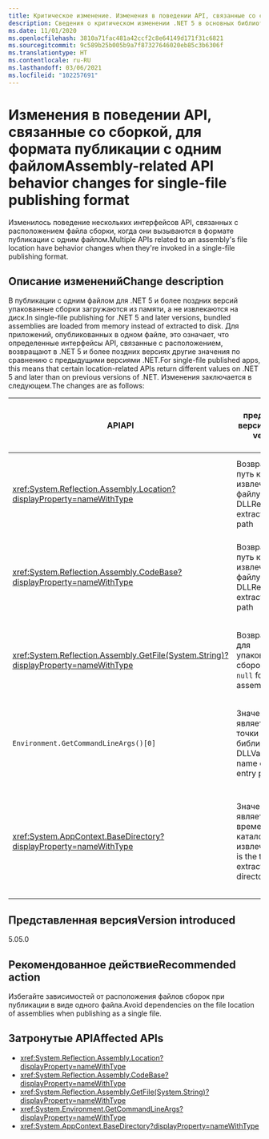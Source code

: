 ```yaml
---
title: Критическое изменение. Изменения в поведении API, связанные со сборкой, для формата публикации с одним файлом
description: Сведения о критическом изменении .NET 5 в основных библиотеках .NET, где изменилось поведение нескольких интерфейсов API, связанных с расположением файла сборки, когда они вызываются в формате публикации с одним файлом.
ms.date: 11/01/2020
ms.openlocfilehash: 3810a71fac481a42ccf2c8e64149d171f31c6821
ms.sourcegitcommit: 9c589b25b005b9a7f87327646020eb85c3b6306f
ms.translationtype: HT
ms.contentlocale: ru-RU
ms.lasthandoff: 03/06/2021
ms.locfileid: "102257691"
---
```

# <a name="assembly-related-api-behavior-changes-for-single-file-publishing-format"></a><span data-ttu-id="83ece-103">Изменения в поведении API, связанные со сборкой, для формата публикации с одним файлом</span><span class="sxs-lookup"><span data-stu-id="83ece-103">Assembly-related API behavior changes for single-file publishing format</span></span>

<span data-ttu-id="83ece-104">Изменилось поведение нескольких интерфейсов API, связанных с расположением файла сборки, когда они вызываются в формате публикации с одним файлом.</span><span class="sxs-lookup"><span data-stu-id="83ece-104">Multiple APIs related to an assembly's file location have behavior changes when they're invoked in a single-file publishing format.</span></span>

## <a name="change-description"></a><span data-ttu-id="83ece-105">Описание изменений</span><span class="sxs-lookup"><span data-stu-id="83ece-105">Change description</span></span>

<span data-ttu-id="83ece-106">В публикации с одним файлом для .NET 5 и более поздних версий упакованные сборки загружаются из памяти, а не извлекаются на диск.</span><span class="sxs-lookup"><span data-stu-id="83ece-106">In single-file publishing for .NET 5 and later versions, bundled assemblies are loaded from memory instead of extracted to disk.</span></span> <span data-ttu-id="83ece-107">Для приложений, опубликованных в одном файле, это означает, что определенные интерфейсы API, связанные с расположением, возвращают в .NET 5 и более поздних версиях другие значения по сравнению с предыдущими версиями .NET.</span><span class="sxs-lookup"><span data-stu-id="83ece-107">For single-file published apps, this means that certain location-related APIs return different values on .NET 5 and later than on previous versions of .NET.</span></span> <span data-ttu-id="83ece-108">Изменения заключается в следующем.</span><span class="sxs-lookup"><span data-stu-id="83ece-108">The changes are as follows:</span></span>

| <span data-ttu-id="83ece-109">API</span><span class="sxs-lookup"><span data-stu-id="83ece-109">API</span></span> | <span data-ttu-id="83ece-110">предыдущих версий</span><span class="sxs-lookup"><span data-stu-id="83ece-110">Previous versions</span></span> | <span data-ttu-id="83ece-111">.NET 5 и более поздней версии</span><span class="sxs-lookup"><span data-stu-id="83ece-111">.NET 5 and later</span></span> |
| - | - | - |
| <xref:System.Reflection.Assembly.Location?displayProperty=nameWithType> | <span data-ttu-id="83ece-112">Возвращает путь к извлеченному файлу DLL</span><span class="sxs-lookup"><span data-stu-id="83ece-112">Returns extracted DLL file path</span></span> | <span data-ttu-id="83ece-113">Возвращает пустую строку для упакованных сборок</span><span class="sxs-lookup"><span data-stu-id="83ece-113">Returns empty string for bundled assemblies</span></span> |
| <xref:System.Reflection.Assembly.CodeBase?displayProperty=nameWithType> | <span data-ttu-id="83ece-114">Возвращает путь к извлеченному файлу DLL</span><span class="sxs-lookup"><span data-stu-id="83ece-114">Returns extracted DLL file path</span></span> | <span data-ttu-id="83ece-115">Вызывает исключение для упакованных сборок</span><span class="sxs-lookup"><span data-stu-id="83ece-115">Throws exception for bundled assemblies</span></span> |
| <xref:System.Reflection.Assembly.GetFile(System.String)?displayProperty=nameWithType> | <span data-ttu-id="83ece-116">Возвращает `null` для упакованных сборок</span><span class="sxs-lookup"><span data-stu-id="83ece-116">Returns `null` for bundled assemblies</span></span> | <span data-ttu-id="83ece-117">Вызывает исключение для упакованных сборок</span><span class="sxs-lookup"><span data-stu-id="83ece-117">Throws exception for bundled assemblies</span></span> |
| `Environment.GetCommandLineArgs()[0]` | <span data-ttu-id="83ece-118">Значением является имя точки входа библиотеки DLL</span><span class="sxs-lookup"><span data-stu-id="83ece-118">Value is the name of the entry point DLL</span></span> | <span data-ttu-id="83ece-119">Значением является имя исполняемого файла узла</span><span class="sxs-lookup"><span data-stu-id="83ece-119">Value is the name of the host executable</span></span> |
| <xref:System.AppContext.BaseDirectory?displayProperty=nameWithType> | <span data-ttu-id="83ece-120">Значением является временный каталог извлечения</span><span class="sxs-lookup"><span data-stu-id="83ece-120">Value is the temporary extraction directory</span></span> | <span data-ttu-id="83ece-121">Значением является каталог, содержащий исполняемый файл узла</span><span class="sxs-lookup"><span data-stu-id="83ece-121">Value is the containing directory of the host executable</span></span> |

## <a name="version-introduced"></a><span data-ttu-id="83ece-122">Представленная версия</span><span class="sxs-lookup"><span data-stu-id="83ece-122">Version introduced</span></span>

<span data-ttu-id="83ece-123">5.0</span><span class="sxs-lookup"><span data-stu-id="83ece-123">5.0</span></span>

## <a name="recommended-action"></a><span data-ttu-id="83ece-124">Рекомендованное действие</span><span class="sxs-lookup"><span data-stu-id="83ece-124">Recommended action</span></span>

<span data-ttu-id="83ece-125">Избегайте зависимостей от расположения файлов сборок при публикации в виде одного файла.</span><span class="sxs-lookup"><span data-stu-id="83ece-125">Avoid dependencies on the file location of assemblies when publishing as a single file.</span></span>

## <a name="affected-apis"></a><span data-ttu-id="83ece-126">Затронутые API</span><span class="sxs-lookup"><span data-stu-id="83ece-126">Affected APIs</span></span>

- <xref:System.Reflection.Assembly.Location?displayProperty=nameWithType>
- <xref:System.Reflection.Assembly.CodeBase?displayProperty=nameWithType>
- <xref:System.Reflection.Assembly.GetFile(System.String)?displayProperty=nameWithType>
- <xref:System.Environment.GetCommandLineArgs?displayProperty=nameWithType>
- <xref:System.AppContext.BaseDirectory?displayProperty=nameWithType>

<!--

### Category

Core .NET libraries

### Affected APIs

- `P:System.Reflection.Assembly.Location`
- `P:System.Reflection.Assembly.CodeBase`
- `M:System.Reflection.Assembly.GetFile(System.String)`
- `M:System.Environment.GetCommandLineArgs`
- `P:System.AppContext.BaseDirectory`

-->
